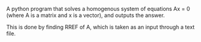 A python program that solves a homogenous system of equations Ax = 0 (where A is a matrix and x is a vector), and outputs the answer.

This is done by finding RREF of A, which is taken as an input through a text file.

